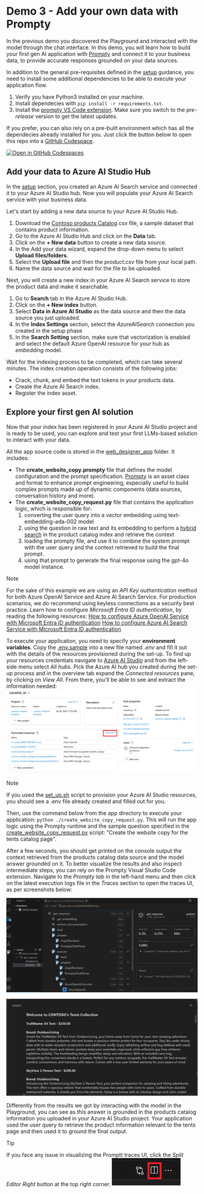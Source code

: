 # Demo 3 - Add your own data with Prompty

In the previous demo you discovered the Playground and interacted with the model through the chat interface. In this demo, you will learn how to build your first gen AI application with [Prompty](https://prompty.ai/) and connect it to your business data, to provide accurate responses grounded on your data sources.

In addition to the general pre-requisites defined in the [setup](./set_up.md) guidance, you need to install some additional dependencies to be able to execute your application flow.

1. Verify you have Python3 installed on your machine.
2. Install dependecies with `pip install -r requirements.txt`.
3. Install the [prompty VS Code extension](https://marketplace.visualstudio.com/items?itemName=ms-toolsai.prompty). Make sure you switch to the *pre-release* version to get the latest updates.

If you prefer, you can also rely on a pre-built environment which has all the dependecies already installed for you. Just click the button below to open this repo into a [GitHub Codespace](https://github.com/codespaces).

 [![Open in GitHub Codespaces](https://img.shields.io/static/v1?style=for-the-badge&label=GitHub+Codespaces&message=Open&color=brightgreen&logo=github)](https://github.com/codespaces/new?hide_repo_select=true&machine=basicLinux32gb&repo=826287138&ref=main&devcontainer_path=.devcontainer%2Fdevcontainer.json&geo=UsEast)

## Add your data to Azure AI Studio Hub

In the [setup](./set_up.md) section, you created an Azure AI Search service and connected it to your Azure AI Studio hub. Now you will populate your Azure AI Search service with your business data.

Let's start by adding a new data source to your Azure AI Studio Hub.

1. Download the [Contoso products Catalog](./data/products.csv) csv file, a sample dataset that contains product information.
1. Go to the Azure AI Studio Hub and click on the **Data** tab.
1. Click on the **+ New data** button to create a new data source.
1. In the Add your data wizard, expand the drop-down menu to select **Upload files/folders**.
1. Select the **Upload file** and then the *product.csv* file from your local path. 
1. Name the data source and wait for the file to be uploaded.

Next, you will create a new index in your Azure AI Search service to store the product data and make it searchable.

1. Go to **Search** tab in the Azure AI Studio Hub.
1. Click on the **+ New index** button.
1. Select **Data in Azure AI Studio** as the data source and then the data source you just uploaded.
1. In the **Index Settings** section, select the *AzureAISearch* connection you created in the setup phase
1. In the **Search Setting** section, make sure that vectorization is enabled and select the default Azure OpenAI resource for your hub as *embedding* model.

Wait for the indexing process to be completed, which can take several minutes. The index creation operation consists of the following jobs:

- Crack, chunk, and embed the text tokens in your products data.
- Create the Azure AI Search index.
- Register the index asset.

## Explore your first gen AI solution

Now that your index has been registered in your Azure AI Studio project and is ready to be used, you can explore and test your first LLMs-based solution to interact with your data.

All the app source code is stored in the [web_designer_app](./web_designer_app) folder. It includes:
- The **create_website_copy.prompty** file that defines the model configuration and the prompt specification. [Prompty](https://prompty.ai/docs) is an asset class and format to enhance prompt engineering, especially useful to build complex prompts made up of dynamic components (data sources, conversation history and more).
- The **create_website_copy_request.py** file that contains the application logic, which is responsible for:
    1. converting the user query into a vector embedding using text-embedding-ada-002 model
    1. using the question in raw text and its embedding to perform a [hybrid search](https://learn.microsoft.com/azure/search/hybrid-search-overview?WT.mc_id=academic-145965-cacaste) in the product catalog index and retrieve the context
    1. loading the prompty file, and use it to combine the system prompt with the user query and the context retrieved to build the final prompt.
    1. using that prompt to generate the final response using the gpt-4o model instance.
 
 >[!NOTE]
 >For the sake of this example we are using an *API Key authentication* method for both Azure OpenAI Service and Azure AI Search Service. For production scenarios, we do recommend using keyless connections as a security best practice. Learn how to configure *Microsoft Entra ID authentication*, by reading the following resources:
>[How to configure Azure OpenAI Service with Microsoft Entra ID authentication](https://learn.microsoft.com/azure/ai-services/openai/how-to/managed-identity?WT.mc_id=academic-145965-cacaste)
>[How to configure Azure AI Search Service with Microsoft Entra ID authentication](https://learn.microsoft.com/azure/search/keyless-connections?WT.mc_id=academic-145965-cacaste)

To execute your application, you need to specify your **environment variables**. Copy the [.env.sample](./src/.env.sample) into a new file named *.env* and fill it out with the details of the resources provisioned during the set-up. To find up your resources credentials navigate to [Azure AI Studio](ai.azure.com) and from the left-side menu select *All hubs*. Pick the Azure AI hub you created during the set-up process and in the overview tab expand the *Connected resources* pane, by clicking on *View All*. From there, you'll be able to see and extract the information needed:
![Connected resources](./media/connected_resources_info.png)

>[!NOTE]
>If you used the [set_up.sh](./set_up.sh) script to provision your Azure AI Studio resources, you should see a .env file already created and filled out for you. 

Then, use the command below from the app directory to execute your application: `python ./create_website_copy_request.py`. This will run the app logic using the Prompty runtime and the sample question specified in the [create_website_copy_request.py](./create_website_copy_request.py) script: "Create the website copy for the tents catalog page".

After a few seconds, you should get printed on the console output the context retrieved from the products catalog data source and the model answer grounded on it. 
To better visualize the results and also inspect intermediate steps, you can rely on the Prompty Visual Studio Code extension. Navigate to the *Prompty tab* in the left-hand menu and then click on the latest execution logs file in the *Traces* section to open the traces UI, as per screenshots below:

![App traces](./media/app_traces.png)

![App output](./media/app_output.png)

Differently from the results we got by interacting with the model in the Playground, you can see as this answer is grounded in the products catalog information you uploaded in your Azure AI Studio project. Your application used the user query to retrieve the product information relevant to the tents page and then used it to ground the final output.

> [!TIP]
> If you face any issue in visualizing the Promptt traces UI, click the *Split Editor Right* button at the top right corner.
![Split editor button](./media/split_editor_button.png)
